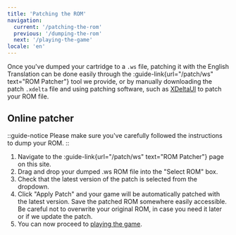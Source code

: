 ```yaml
---
title: 'Patching the ROM'
navigation:
  current: '/patching-the-rom'
  previous: '/dumping-the-rom'
  next: '/playing-the-game'
locale: 'en'
---
```


Once you've dumped your cartridge to a `.ws` file, patching it with the English Translation can be done easily through the :guide-link{url="/patch/ws" text="ROM Patcher"} tool we provide, or by manually downloading the patch `.xdelta` file and using patching software, such as [XDeltaUI](https://www.romhacking.net/utilities/598/?device=emu) to patch your ROM file.

## Online patcher
::guide-notice
Please make sure you've carefully followed the instructions to dump your ROM.
::
1. Navigate to the :guide-link{url="/patch/ws" text="ROM Patcher"} page on this site.
2. Drag and drop your dumped .ws ROM file into the "Select ROM" box.
3. Check that the latest version of the patch is selected from the dropdown.
4. Click "Apply Patch" and your game will be automatically patched with the latest version. Save the patched ROM somewhere easily accessible. Be careful not to overwrite your original ROM, in case you need it later or if we update the patch.
5. You can now proceed to [playing the game](playing-the-game).